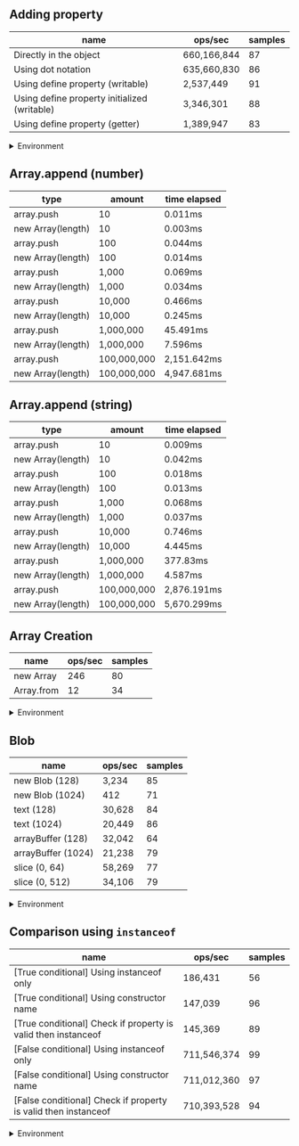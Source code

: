 ## Adding property

|name|ops/sec|samples|
|-|-|-|
|Directly in the object|660,166,844|87|
|Using dot notation|635,660,830|86|
|Using define property (writable)|2,537,449|91|
|Using define property initialized (writable)|3,346,301|88|
|Using define property (getter)|1,389,947|83|


<details>
<summary>Environment</summary>

* __Machine:__ linux x64 | 2 vCPUs | 6.8GB Mem
* __Run:__ Sat Oct 14 2023 01:29:21 GMT+0000 (Coordinated Universal Time)
</details>

<!--
{"environment":{"platform":"linux","arch":"x64","cpus":2,"totalMemory":6.759757995605469},"benchmarks":[{"name":"Directly in the object","hz":660166843.8399377,"cycles":8,"stats":{"deviation":7.336904156047068e-11,"mean":1.5147685911994353e-9,"moe":1.5417334348699085e-11,"rme":1.0178012957405735,"sem":7.865986912601574e-12,"variance":5.383016259502074e-21}},{"name":"Using dot notation","hz":635660830.2048651,"cycles":6,"stats":{"deviation":9.766837172523297e-11,"mean":1.5731659911744337e-9,"moe":2.0642428699696482e-11,"rme":1.3121583364693798,"sem":1.0531851377396164e-11,"variance":9.539110835458288e-21}},{"name":"Using define property (writable)","hz":2537448.8167411312,"cycles":5,"stats":{"deviation":2.9376520371421074e-8,"mean":3.940966191721294e-7,"moe":6.035812328758596e-9,"rme":1.531556485168003,"sem":3.0794960861013246e-9,"variance":8.629799491325174e-16}},{"name":"Using define property initialized (writable)","hz":3346300.9773303135,"cycles":6,"stats":{"deviation":1.236880943678366e-8,"mean":2.988374347599188e-7,"moe":2.5842982517405445e-9,"rme":0.8647839765512404,"sem":1.3185195161941553e-9,"variance":1.5298744688346853e-16}},{"name":"Using define property (getter)","hz":1389947.2769589713,"cycles":4,"stats":{"deviation":6.097119456482759e-8,"mean":7.194517494130234e-7,"moe":1.3117217782107631e-8,"rme":1.82322411375183,"sem":6.69245805209573e-9,"variance":3.7174865666620615e-15}}]}-->

## Array.append (number)

|type|amount|time elapsed|
|-|-|-|
array.push|10|0.011ms
new Array(length)|10|0.003ms
array.push|100|0.044ms
new Array(length)|100|0.014ms
array.push|1,000|0.069ms
new Array(length)|1,000|0.034ms
array.push|10,000|0.466ms
new Array(length)|10,000|0.245ms
array.push|1,000,000|45.491ms
new Array(length)|1,000,000|7.596ms
array.push|100,000,000|2,151.642ms
new Array(length)|100,000,000|4,947.681ms
## Array.append (string)

|type|amount|time elapsed|
|-|-|-|
array.push|10|0.009ms
new Array(length)|10|0.042ms
array.push|100|0.018ms
new Array(length)|100|0.013ms
array.push|1,000|0.068ms
new Array(length)|1,000|0.037ms
array.push|10,000|0.746ms
new Array(length)|10,000|4.445ms
array.push|1,000,000|377.83ms
new Array(length)|1,000,000|4.587ms
array.push|100,000,000|2,876.191ms
new Array(length)|100,000,000|5,670.299ms

## Array Creation

|name|ops/sec|samples|
|-|-|-|
|new Array|246|80|
|Array.from|12|34|


<details>
<summary>Environment</summary>

* __Machine:__ linux x64 | 2 vCPUs | 6.8GB Mem
* __Run:__ Sat Oct 14 2023 01:32:19 GMT+0000 (Coordinated Universal Time)
</details>

<!--
{"environment":{"platform":"linux","arch":"x64","cpus":2,"totalMemory":6.759757995605469},"benchmarks":[{"name":"new Array","hz":245.9124393738427,"cycles":3,"stats":{"deviation":0.0004803697556465623,"mean":0.004066488066021634,"moe":0.00010526566394014633,"rme":2.5886136201828536,"sem":0.00005370697139803384,"variance":2.3075510213993797e-7}},{"name":"Array.from","hz":11.852383189800479,"cycles":1,"stats":{"deviation":0.0038323257399697237,"mean":0.0843712175,"moe":0.0012881873467316507,"rme":1.5268090053715897,"sem":0.0006572384422100259,"variance":0.00001468672057723449}}]}-->

## Blob

|name|ops/sec|samples|
|-|-|-|
|new Blob (128)|3,234|85|
|new Blob (1024)|412|71|
|text (128)|30,628|84|
|text (1024)|20,449|86|
|arrayBuffer (128)|32,042|64|
|arrayBuffer (1024)|21,238|79|
|slice (0, 64)|58,269|77|
|slice (0, 512)|34,106|79|


<details>
<summary>Environment</summary>

* __Machine:__ linux x64 | 2 vCPUs | 6.8GB Mem
* __Run:__ Sat Oct 14 2023 01:34:19 GMT+0000 (Coordinated Universal Time)
</details>

<!--
{"environment":{"platform":"linux","arch":"x64","cpus":2,"totalMemory":6.759757995605469},"benchmarks":[{"name":"new Blob (128)","hz":3234.219257260789,"cycles":3,"stats":{"deviation":0.000027354775063951942,"mean":0.00030919363235965225,"moe":0.000005815402200586465,"rme":1.8808285785853516,"sem":0.0000029670419390747273,"variance":7.48283718799407e-10}},{"name":"new Blob (1024)","hz":412.46823434187644,"cycles":2,"stats":{"deviation":0.00036303756383781994,"mean":0.002424429123846528,"moe":0.00008444587911162854,"rme":3.4831242654620973,"sem":0.00004308463219981048,"variance":1.3179627275729918e-7}},{"name":"text (128)","hz":30627.609565946004,"cycles":4,"stats":{"deviation":0.0000019351977194077015,"mean":0.000032650279083871844,"moe":4.1384886824827953e-7,"rme":1.2675201556016933,"sem":2.111473817593263e-7,"variance":3.744990213200769e-12}},{"name":"text (1024)","hz":20449.178926076707,"cycles":3,"stats":{"deviation":0.00000580909428751391,"mean":0.00004890171892059706,"moe":0.0000012277650637728391,"rme":2.5106787468276766,"sem":6.264107468228771e-7,"variance":3.3745576441226745e-11}},{"name":"arrayBuffer (128)","hz":32042.072587258903,"cycles":4,"stats":{"deviation":0.0000016616413247973552,"mean":0.000031208967437319785,"moe":4.07102124575352e-7,"rme":1.3044395826070745,"sem":2.077051655996694e-7,"variance":2.7610518922743097e-12}},{"name":"arrayBuffer (1024)","hz":21237.649555655036,"cycles":4,"stats":{"deviation":0.000004693653750724436,"mean":0.00004708618989965986,"moe":0.0000010350315170309185,"rme":2.1981636637760644,"sem":5.280773046076115e-7,"variance":2.203038553168956e-11}},{"name":"slice (0, 64)","hz":58268.5888992351,"cycles":3,"stats":{"deviation":0.000004387213331200711,"mean":0.000017161905220140437,"moe":9.799399461390813e-7,"rme":5.709971786751672,"sem":4.999693602750414e-7,"variance":1.9247640813465237e-11}},{"name":"slice (0, 512)","hz":34106.32133996915,"cycles":4,"stats":{"deviation":0.000012751088416427317,"mean":0.000029320077941918094,"moe":0.0000028118346789882284,"rme":9.590133711644153,"sem":0.000001434609530096035,"variance":1.625902558035469e-10}}]}-->

## Comparison using `instanceof`

|name|ops/sec|samples|
|-|-|-|
|[True conditional] Using instanceof only|186,431|56|
|[True conditional] Using constructor name|147,039|96|
|[True conditional] Check if property is valid then instanceof |145,369|89|
|[False conditional] Using instanceof only|711,546,374|99|
|[False conditional] Using constructor name|711,012,360|97|
|[False conditional] Check if property is valid then instanceof |710,393,528|94|


<details>
<summary>Environment</summary>

* __Machine:__ linux x64 | 2 vCPUs | 6.8GB Mem
* __Run:__ Sat Oct 14 2023 01:38:44 GMT+0000 (Coordinated Universal Time)
</details>

<!--
{"environment":{"platform":"linux","arch":"x64","cpus":2,"totalMemory":6.759757995605469},"benchmarks":[{"name":"[True conditional] Using instanceof only","hz":186431.22694752403,"cycles":4,"stats":{"deviation":0.000001067643555158578,"mean":0.00000536390826994598,"moe":2.79632947622048e-7,"rme":5.213231352013113,"sem":1.4266987123573877e-7,"variance":1.1398627608716476e-12}},{"name":"[True conditional] Using constructor name","hz":147039.09863156595,"cycles":3,"stats":{"deviation":2.1990088769223852e-7,"mean":0.000006800912201629361,"moe":4.3989339121202735e-8,"rme":0.6468152773779932,"sem":2.244354036796058e-8,"variance":4.83564004078345e-14}},{"name":"[True conditional] Check if property is valid then instanceof ","hz":145368.9392529347,"cycles":3,"stats":{"deviation":4.0337741856876267e-7,"mean":0.000006879048613404613,"moe":8.380552487096401e-8,"rme":1.2182720254027477,"sem":4.275792085253266e-8,"variance":1.6271334181119876e-13}},{"name":"[False conditional] Using instanceof only","hz":711546373.8386632,"cycles":11,"stats":{"deviation":1.2003984263860308e-11,"mean":1.4053897774858748e-9,"moe":2.3646337913154004e-12,"rme":0.16825465996668434,"sem":1.2064458118956125e-12,"variance":1.4409563820700589e-22}},{"name":"[False conditional] Using constructor name","hz":711012359.7508119,"cycles":10,"stats":{"deviation":1.154460985267358e-11,"mean":1.40644531179524e-9,"moe":2.2974679670076795e-12,"rme":0.16335281206740307,"sem":1.1721775341875915e-12,"variance":1.3327801665044792e-22}},{"name":"[False conditional] Check if property is valid then instanceof ","hz":710393527.8499533,"cycles":6,"stats":{"deviation":3.159099495604374e-11,"mean":1.4076704823403407e-9,"moe":6.386390184071106e-12,"rme":0.45368502530885857,"sem":3.258362338811789e-12,"variance":9.97990962312781e-22}}]}-->
